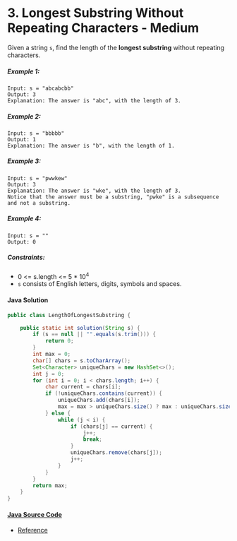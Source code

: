 # 3. Longest Substring Without Repeating Characters - Medium

Given a string ```s```, find the length of the <b>longest substring</b> without repeating characters.

##### Example 1:

```
Input: s = "abcabcbb"
Output: 3
Explanation: The answer is "abc", with the length of 3.
```

##### Example 2:

```
Input: s = "bbbbb"
Output: 1
Explanation: The answer is "b", with the length of 1.
```

##### Example 3:

```
Input: s = "pwwkew"
Output: 3
Explanation: The answer is "wke", with the length of 3.
Notice that the answer must be a substring, "pwke" is a subsequence and not a substring.
```

##### Example 4:
```
Input: s = ""
Output: 0
``` 

##### Constraints:

- 0 <= s.length <= 5 * 10<sup>4</sup>
- ```s``` consists of English letters, digits, symbols and spaces.

#### Java Solution
```java
public class LengthOfLongestSubstring {

    public static int solution(String s) {
        if (s == null || "".equals(s.trim())) {
            return 0;
        }
        int max = 0;
        char[] chars = s.toCharArray();
        Set<Character> uniqueChars = new HashSet<>();
        int j = 0;
        for (int i = 0; i < chars.length; i++) {
            char current = chars[i];
            if (!uniqueChars.contains(current)) {
                uniqueChars.add(chars[i]);
                max = max > uniqueChars.size() ? max : uniqueChars.size();
            } else {
                while (j < i) {
                    if (chars[j] == current) {
                        j++;
                        break;
                    }
                    uniqueChars.remove(chars[j]);
                    j++;
                }
            }
        }
        return max;
    }
}
```
#### [Java Source Code](../../../src/main/java/com/algorithm/strings/LengthOfLongestSubstring.java)
- [Reference](https://www.programcreek.com/2013/02/leetcode-longest-substring-without-repeating-characters-java/)


